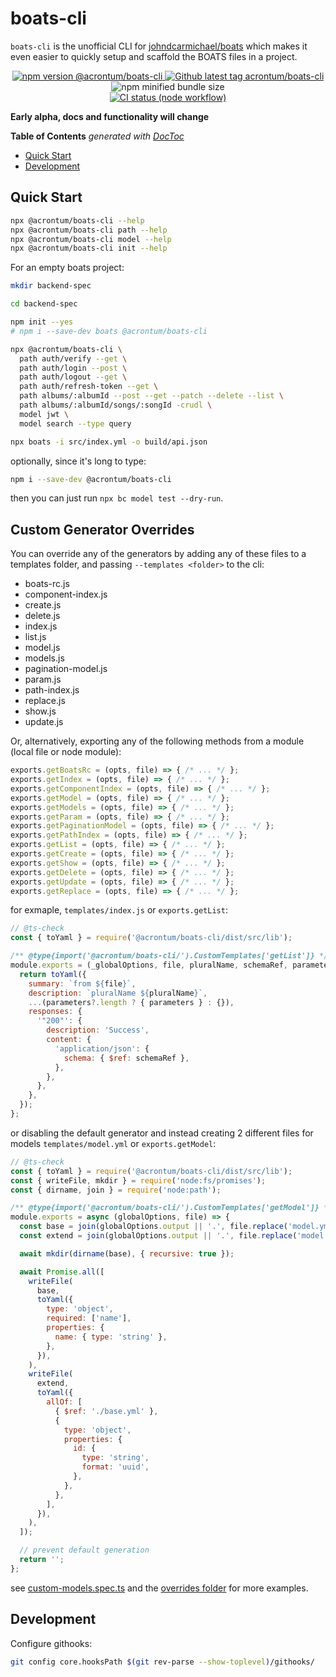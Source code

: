 # boats-cli

`boats-cli` is the unofficial CLI for [johndcarmichael/boats](https://github.com/johndcarmichael/boats) which makes it even easier to quickly setup and scaffold the BOATS files in a project.

<p align="center">
  <a href="https://www.npmjs.org/package/@acrontum/boats-cli" alt="npm version @acrontum/boats-cli">
    <img alt="npm version @acrontum/boats-cli" src="https://img.shields.io/npm/v/@acrontum/boats-cli">
  </a>

  <a href="https://github.com/acrontum/boats-cli" alt="Github latest tag acrontum/boats-cli">
    <img alt="Github latest tag acrontum/boats-cli" src="https://img.shields.io/github/v/tag/acrontum/boats-cli">
  </a>

  <img alt="npm minified bundle size" src="https://img.shields.io/bundlephobia/min/@acrontum/boats-cli">

  <br />

  <a href="https://github.com/acrontum/boats-cli/actions/workflows/build-node.yml" alt="CI status (node workflow)">
    <img alt="CI status (node workflow)" src="https://github.com/acrontum/boats-cli/actions/workflows/build-node.yml/badge.svg">
  </a>
</p>

**Early alpha, docs and functionality will change**

<!-- 
npx --yes doctoc --github readme.md
-->
<!-- START doctoc generated TOC please keep comment here to allow auto update -->
<!-- DON'T EDIT THIS SECTION, INSTEAD RE-RUN doctoc TO UPDATE -->
**Table of Contents**  *generated with [DocToc](https://github.com/thlorenz/doctoc)*

- [Quick Start](#quick-start)
- [Development](#development)

<!-- END doctoc generated TOC please keep comment here to allow auto update -->

## Quick Start

```bash
npx @acrontum/boats-cli --help
npx @acrontum/boats-cli path --help
npx @acrontum/boats-cli model --help
npx @acrontum/boats-cli init --help
```

For an empty boats project:

```bash
mkdir backend-spec

cd backend-spec

npm init --yes
# npm i --save-dev boats @acrontum/boats-cli

npx @acrontum/boats-cli \
  path auth/verify --get \
  path auth/login --post \
  path auth/logout --get \
  path auth/refresh-token --get \
  path albums/:albumId --post --get --patch --delete --list \
  path albums/:albumId/songs/:songId -crudl \
  model jwt \
  model search --type query

npx boats -i src/index.yml -o build/api.json
```

optionally, since it's long to type:
```bash
npm i --save-dev @acrontum/boats-cli
```
then you can just run `npx bc model test --dry-run`.


## Custom Generator Overrides

You can override any of the generators by adding any of these files to a templates folder, and passing `--templates <folder>` to the cli:
- boats-rc.js
- component-index.js
- create.js
- delete.js
- index.js
- list.js
- model.js
- models.js
- pagination-model.js
- param.js
- path-index.js
- replace.js
- show.js
- update.js

Or, alternatively, exporting any of the following methods from a module (local file or node module):
```js
exports.getBoatsRc = (opts, file) => { /* ... */ };
exports.getIndex = (opts, file) => { /* ... */ };
exports.getComponentIndex = (opts, file) => { /* ... */ };
exports.getModel = (opts, file) => { /* ... */ };
exports.getModels = (opts, file) => { /* ... */ };
exports.getParam = (opts, file) => { /* ... */ };
exports.getPaginationModel = (opts, file) => { /* ... */ };
exports.getPathIndex = (opts, file) => { /* ... */ };
exports.getList = (opts, file) => { /* ... */ };
exports.getCreate = (opts, file) => { /* ... */ };
exports.getShow = (opts, file) => { /* ... */ };
exports.getDelete = (opts, file) => { /* ... */ };
exports.getUpdate = (opts, file) => { /* ... */ };
exports.getReplace = (opts, file) => { /* ... */ };
```

for exmaple, `templates/index.js` or `exports.getList`:
```js
// @ts-check
const { toYaml } = require('@acrontum/boats-cli/dist/src/lib');

/** @type{import('@acrontum/boats-cli/').CustomTemplates['getList']} */
module.exports = (_globalOptions, file, pluralName, schemaRef, parameters) => {
  return toYaml({
    summary: `from ${file}`,
    description: `pluralName ${pluralName}`,
    ...(parameters?.length ? { parameters } : {}),
    responses: {
      '"200"': {
        description: 'Success',
        content: {
          'application/json': {
            schema: { $ref: schemaRef },
          },
        },
      },
    },
  });
};

````

or disabling the default generator and instead creating 2 different files for models `templates/model.yml` or `exports.getModel`:
```js
// @ts-check
const { toYaml } = require('@acrontum/boats-cli/dist/src/lib');
const { writeFile, mkdir } = require('node:fs/promises');
const { dirname, join } = require('node:path');

/** @type{import('@acrontum/boats-cli/').CustomTemplates['getModel']} */
module.exports = async (globalOptions, file) => {
  const base = join(globalOptions.output || '.', file.replace('model.yml', 'base.yml'));
  const extend = join(globalOptions.output || '.', file.replace('model.yml', 'extend.yml'));

  await mkdir(dirname(base), { recursive: true });

  await Promise.all([
    writeFile(
      base,
      toYaml({
        type: 'object',
        required: ['name'],
        properties: {
          name: { type: 'string' },
        },
      }),
    ),
    writeFile(
      extend,
      toYaml({
        allOf: [
          { $ref: './base.yml' },
          {
            type: 'object',
            properties: {
              id: {
                type: 'string',
                format: 'uuid',
              },
            },
          },
        ],
      }),
    ),
  ]);

  // prevent default generation
  return '';
};
```

see [custom-models.spec.ts](./test/custom-models.spec.ts) and the [overrides folder]('./test/fixtures/overrides/') for more examples.


## Development

Configure githooks:
```bash
git config core.hooksPath $(git rev-parse --show-toplevel)/githooks/
```
